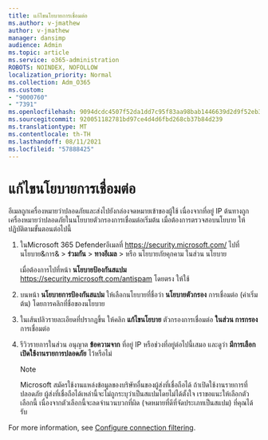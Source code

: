 ```yaml
---
title: แก้ไขนโยบายการเชื่อมต่อ
ms.author: v-jmathew
author: v-jmathew
manager: dansimp
audience: Admin
ms.topic: article
ms.service: o365-administration
ROBOTS: NOINDEX, NOFOLLOW
localization_priority: Normal
ms.collection: Adm_O365
ms.custom:
- "9000760"
- "7391"
ms.openlocfilehash: 9094dcdc4507f52da1dd7c95f83aa98bab1446639d2d9f52eb3a7bc849dc183c
ms.sourcegitcommit: 920051182781bd97ce4d4d6fbd268cb37b84d239
ms.translationtype: MT
ms.contentlocale: th-TH
ms.lasthandoff: 08/11/2021
ms.locfileid: "57888425"
---
```

# <a name="fix-connection-policy"></a>แก้ไขนโยบายการเชื่อมต่อ

อีเมลถูกเครื่องหมายว่าปลอดภัยและส่งไปยังกล่องจดหมายเข้าของผู้ใช้ เนื่องจากที่อยู่ IP ต้นทางถูกเครื่องหมายว่าปลอดภัยในนโยบายตัวกรองการเชื่อมต่อเริ่มต้น เมื่อต้องการตรวจสอบนโยบาย ให้ปฏิบัติตามขั้นตอนต่อไปนี้

1. ในMicrosoft 365 Defenderอีเมลที่ <https://security.microsoft.com/> ไปที่ นโยบาย&การ& \> **ร่วมกัน** \> **ทางอีเมล** \> หรือ นโยบายภัยคุกคาม ในส่วน นโยบาย

   เมื่อต้องการไปที่หน้า **นโยบายป้องกันสแปม** <https://security.microsoft.com/antispam> โดยตรง ให้ใช้

2. บนหน้า **นโยบายการป้องกันสแปม** ให้เลือกนโยบายที่ชื่อว่า **นโยบายตัวกรอง** การเชื่อมต่อ (ค่าเริ่มต้น) โดยการคลิกที่ชื่อของนโยบาย

3. ในเส้นปลิวรายละเอียดที่ปรากฏขึ้น ให้คลิก **แก้ไขนโยบาย** ตัวกรองการเชื่อมต่อ **ในส่วน การกรอง** การเชื่อมต่อ

4. รีวิวรายการในส่วน อนุญาต **ข้อความจาก** ที่อยู่ IP หรือช่วงที่อยู่ต่อไปนี้เสมอ และดูว่า **มีการเลือก เปิดใช้งานรายการปลอดภัย** ไว้หรือไม่

   > [!NOTE]
   > Microsoft สมัครใช้งานแหล่งข้อมูลของบริษัทอื่นของผู้ส่งที่เชื่อถือได้ ถ้าเปิดใช้งานรายการที่ปลอดภัย ผู้ส่งที่เชื่อถือได้เหล่านี้จะไม่ถูกระบุว่าเป็นสแปมโดยไม่ได้ตั้งใจ เราขอแนะให้เลือกตัวเลือกนี้ เนื่องจากตัวเลือกนี้จะลดจํานวนบวกที่ผิด (จดหมายที่ดีที่จัดประเภทเป็นสแปม) ที่คุณได้รับ

For more information, see [Configure connection filtering](https://docs.microsoft.com/microsoft-365/security/office-365-security/configure-the-connection-filter-policy).
